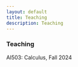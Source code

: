 ```yaml
---
layout: default
title: Teaching
description: Teaching
---
```

### Teaching

AI503: Calculus, Fall 2024


<br/>
<br/>
<br/>
<br/>
<br/>

